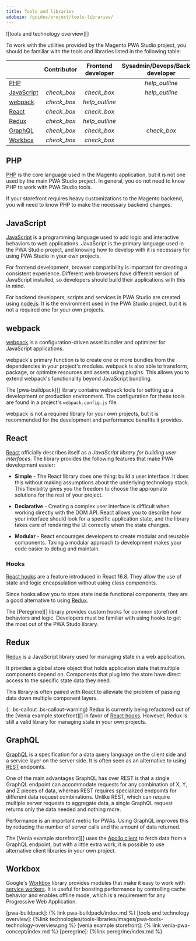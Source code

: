 ```yaml
---
title: Tools and libraries
adobeio: /guides/project/tools-libraries/
---
```


![tools and technology overview][]

To work with the utilities provided by the Magento PWA Studio project, you should be familiar with the tools and libraries listed in the following table:

|                           |                  Contributor                  |              Frontend developer               |         Sysadmin/Devops/Backend developer          |
| ------------------------- | :-------------------------------------------: | :-------------------------------------------: | :------------------------------------------------: |
| [PHP](#php)               |                                               |                                               | <i class="material-icons warning">help_outline</i> |
| [JavaScript](#javascript) | <i class="material-icons green">check_box</i> | <i class="material-icons green">check_box</i> | <i class="material-icons warning">help_outline</i> |
| [webpack](#webpack)       | <i class="material-icons green">check_box</i> |<i class="material-icons warning">help_outline</i>                                               |                                                    |
| [React](#react)           | <i class="material-icons green">check_box</i> | <i class="material-icons green">check_box</i> |                                                    |
| [Redux](#redux)           | <i class="material-icons green">check_box</i> | <i class="material-icons warning">help_outline</i> |                                                    |
| [GraphQL](#graphql)       | <i class="material-icons green">check_box</i> | <i class="material-icons green">check_box</i> |   <i class="material-icons green">check_box</i>    |
| [Workbox](#workbox)           | <i class="material-icons green">check_box</i> | <i class="material-icons green">check_box</i> |                                                    |

## PHP

[PHP][] is the core language used in the Magento application, but
it is not one used by the main PWA Studio project.
In general, you do not need to know PHP to work with PWA Studio tools.

If your storefront requires heavy customizations to the Magento backend, you will need to know PHP to make the necessary backend changes.

## JavaScript

[JavaScript][] is a programming language used to add logic and interactive behaviors to web applications.
JavaScript is the primary language used in the PWA Studio project, and
knowing how to develop with it is necessary for using PWA Studio in your own projects.

For frontend development, browser compatibility is important for creating a consistent experience.
Different web browsers have different version of JavaScript installed, so
developers should build their applications with this in mind.

For backend developers, scripts and services in PWA Studio are created using [node.js][].
It is the environment used in the PWA Studio project, but
it is not a required one for your own projects.

## webpack

[webpack][] is a configuration-driven asset bundler and optimizer for JavaScript applications.

webpack's primary function is to create one or more bundles from the dependencies in your project's modules.
webpack is also able to transform, package, or optimize resources and assets using plugins.
This allows you to extend webpack's functionality beyond JavaScript bundling.

The [pwa-buildpack][] library contains webpack tools for setting up a development or production environment.
The configuration for these tools are found in a project's `webpack.config.js` file.

webpack is not a required library for your own projects, but
it is recommended for the development and performance benefits it provides.

## React

[React][] officially describes itself as a _JavaScript library for building user interfaces_.
The library provides the following features that make PWA development easier:

-   **Simple** - The React library does one thing: build a user interface.
    It does this without making assumptions about the underlying technology stack.
    This flexibility gives you the freedom to choose the appropriate solutions for the rest of your project.

-   **Declarative** - Creating a complex user interface is difficult when working directly with the DOM API.
    React allows you to describe how your interface should look for a specific application state, and
    the library takes care of rendering the UI correctly when the state changes.

-   **Modular** - React encourages developers to create modular and reusable components.
    Taking a modular approach to development makes your code easier to debug and maintain.

### Hooks

[React hooks][] are a feature introduced in React 16.8.
They allow the use of state and logic encapsulation without using class components.

Since hooks allow you to store state inside functional components, they are a good alternative to using [Redux](#redux).

The [Peregrine][] library provides custom hooks for common storefront behaviors and logic.
Developers must be familiar with using hooks to get the most out of the PWA Studo library.

## Redux

[Redux][] is a JavaScript library used for managing state in a web application.

It provides a global store object that holds application state that multiple components depend on.
Components that plug into the store have direct access to the specific state data they need.

This library is often paired with React to alleviate the problem of passing data down multiple component layers.

{: .bs-callout .bs-callout-warning}
Redux is currently being refactored out of the [Venia example storefront][] in favor of [React hooks](#hooks).
However, Redux is still a valid library for managing state in your own projects.

## GraphQL

[GraphQL][] is a specification for a data query language on the client side and a service layer on the server side.
It is often seen as an alternative to using [REST][] endpoints.

One of the main advantages GraphQL has over REST is that a single GraphQL endpoint can accommodate requests for any combination of X, Y, and Z pieces of data,
whereas REST requires specialized endpoints for different data request combinations.
Unlike REST, which can require multiple server requests to aggregate data,
a single GraphQL request returns only the data needed and nothing more.

Performance is an important metric for PWAs.
Using GraphQL improves this by reducing the number of server calls and the amount of data returned.

The [Venia example storefront][] uses the [Apollo client][] to fetch data from a GraphQL endpoint, but
with a little extra work, it is possible to use alternative client libraries in your own project.

## Workbox

Google's [Workbox][] library provides modules that make it easy to work with [service workers][].
It is useful for boosting performance by controlling cache behavior and enables offline mode, which is a requirement for any Progressive Web Application.

[pwa-buildpack]: {% link pwa-buildpack/index.md %}
[tools and technology overview]: {%link technologies/tools-libraries/images/pwa-tools-technology-overview.png %}
[venia example storefront]: {% link venia-pwa-concept/index.md %}
[peregrine]: {%link peregrine/index.md %}

[webpack]: https://webpack.js.org/
[react]: https://reactjs.org/
[redux]: https://redux.js.org/
[graphql]: https://graphql.org/
[rest]: https://en.wikipedia.org/wiki/REST
[javascript]: https://developer.mozilla.org/en-US/docs/Learn/JavaScript
[node.js]: https://nodejs.org/en/about/
[php]: https://php.net/
[react hooks]: https://reactjs.org/docs/hooks-intro.html
[apollo client]: https://www.apollographql.com/docs/react/why-apollo/
[workbox]: https://developers.google.com/web/tools/workbox/
[service workers]: https://developers.google.com/web/fundamentals/primers/service-workers/
